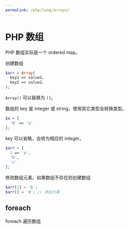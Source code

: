 ```yaml
---
permalink: /php/lang/arrays/
---
```


# PHP 数组

PHP 数组实际是一个 ordered map。

创建数组

```php
$arr = Array(
  key1 => value1,
  key2 => value2,
);
```

`Array()` 可以替换为 `[]`。

数组的 key 是 integer 或 string，使用其它类型会转换类型。

```php
$a = [
  '8' => 'a'
];
```

key 可以省略，会转为相应的 integer。

```php
$arr = [
  1 => 'a',
  'b',
  'c'
];
```

修改数组元素，如果数组不存在则创建数组

```php
$arr[1] = 'b';
$arr[] = 'd'; // 添加元素
```


## foreach

foreach 遍历数组
